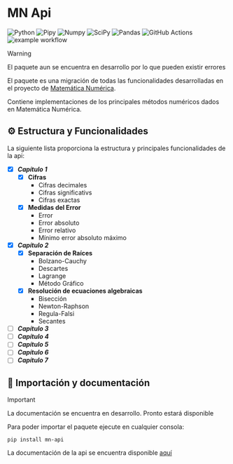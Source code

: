 # MN Api

![Python](https://img.shields.io/badge/python-3670A0?style=for-the-badge&logo=python&logoColor=ffdd54)
![Pipy](https://img.shields.io/badge/pypi-3775A9?style=for-the-badge&logo=pypi&logoColor=white)
![Numpy](https://img.shields.io/badge/Numpy-777BB4?style=for-the-badge&logo=numpy&logoColor=white)
![SciPy](https://img.shields.io/badge/SciPy-%230C55A5.svg?style=for-the-badge&logo=scipy&logoColor=%white)
![Pandas](https://img.shields.io/badge/pandas-%23150458.svg?style=for-the-badge&logo=pandas&logoColor=white)
![GitHub Actions](https://img.shields.io/badge/github%20actions-%232671E5.svg?style=for-the-badge&logo=githubactions&logoColor=white)
![example workflow](https://github.com/EduardoProfe666/mn-api/actions/workflows/pypy.yml/badge.svg)

> [!WARNING]
> El paquete aun se encuentra en desarrollo por lo que pueden existir errores

El paquete es una migración de todas las funcionalidades
desarrolladas en el proyecto
de [Matemática Numérica](https://github.com/EduardoProfe666/Matematica-Numerica-Google-Colab/).

Contiene implementaciones de los principales métodos numéricos dados
en Matemática Numérica.

## ⚙️ Estructura y Funcionalidades

La siguiente lista proporciona la estructura y principales
funcionalidades de la api:

- [x] _**Capítulo 1**_
    - [x] **Cifras**
        - Cifras decimales
        - Cifras significativs
        - Cifras exactas
    - [x] **Medidas del Error**
        - Error
        - Error absoluto
        - Error relativo
        - Mínimo error absoluto máximo
- [x] _**Capítulo 2**_
    - [x] **Separación de Raíces**
        - Bolzano-Cauchy
        - Descartes
        - Lagrange
        - Método Gráfico
    - [x] **Resolución de ecuaciones algebraicas**
        - Bisección
        - Newton-Raphson
        - Regula-Falsi
        - Secantes
- [ ] _**Capítulo 3**_
- [ ] _**Capítulo 4**_
- [ ] _**Capítulo 5**_
- [ ] _**Capítulo 6**_
- [ ] _**Capítulo 7**_ 

## 📄 Importación y documentación
> [!IMPORTANT]
> La documentación se encuentra en desarrollo. Pronto estará disponible

Para poder importar el paquete ejecute en cualquier consola:
```shell
pip install mn-api
```

La documentación de la api se encuentra disponible [aquí](https://github.com/EduardoProfe666/mn-api-docs)